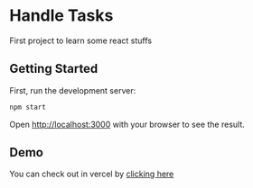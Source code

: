 # Handle Tasks

First project to learn some react stuffs

## Getting Started

First, run the development server:

```bash
npm start
```

Open [http://localhost:3000](http://localhost:3000) with your browser to see the result.

## Demo
  You can check out in vercel by [clicking here](https://tasks-sigma-rose.vercel.app/)


